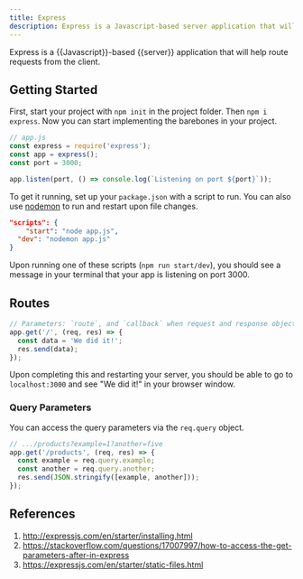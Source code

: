 ```yaml
---
title: Express
description: Express is a Javascript-based server application that will help route requests from the client.
---
```


Express is a {{Javascript}}-based {{server}} application that will help route requests from the client.

## Getting Started

First, start your project with `npm init` in the project folder. Then `npm i express`. Now you can start implementing the barebones in your project.

```javascript
// app.js
const express = require('express');
const app = express();
const port = 3000;

app.listen(port, () => console.log(`Listening on port ${port}`));
```

To get it running, set up your `package.json` with a script to run. You can also use [nodemon][nodemon] to run and restart upon file changes.

```json
"scripts": {
	"start": "node app.js",
  "dev": "nodemon app.js"
}
```

Upon running one of these scripts (`npm run start/dev`), you should see a message in your terminal that your app is listening on port 3000.

## Routes

```javascript
// Parameters: `route`, and `callback` when request and response objects are received and created 
app.get('/', (req, res) => {
  const data = 'We did it!';
  res.send(data);
});
```

Upon completing this and restarting your server, you should be able to go to `localhost:3000` and see "We did it!" in your browser window.

### Query Parameters

You can access the query parameters via the `req.query` object.

```javascript
// .../products?example=1?another=five
app.get('/products', (req, res) => {
  const example = req.query.example;
  const another = req.query.another;
  res.send(JSON.stringify([example, another]));
});
```

## References

1. http://expressjs.com/en/starter/installing.html
2. https://stackoverflow.com/questions/17007997/how-to-access-the-get-parameters-after-in-express
3. https://expressjs.com/en/starter/static-files.html

[nodemon]: https://www.npmjs.com/package/nodemon "Nodemon is essential for developing your own apps"

